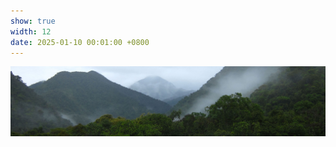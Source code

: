 ```yaml
---
show: true
width: 12
date: 2025-01-10 00:01:00 +0800
---
```


<div>
  <img src="/assets/images/photos/Peru_banner2s.jpg" alt="Peru" class="w-100 rounded" data-toggle="tooltip" data-placement="top" title="Peru ANDIV Project"> 
  <!--    <div class="lazy rounded banner" style="background-image: url('/assets/images/photos/Peru_banner2.jpg');"></div> -->
 <!--  <div class="card-body">
    <p class="card-text">
      Banner text
    </p> 
  </div> -->
</div>

